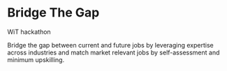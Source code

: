 # Bridge The Gap
WiT hackathon

Bridge the gap between current and future jobs by leveraging expertise across industries and match market relevant jobs by self-assessment and minimum upskilling.


